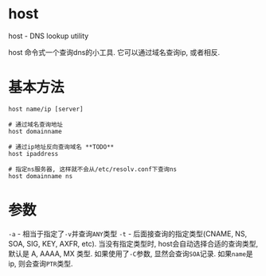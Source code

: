 # host #

host - DNS lookup utility

host 命令式一个查询dns的小工具. 它可以通过域名查询ip, 或者相反.


# 基本方法 #

	host name/ip [server]

	# 通过域名查询地址
	host domainname

	# 通过ip地址反向查询域名 **TODO**
	host ipaddress

	# 指定ns服务器, 这样就不会从/etc/resolv.conf下查询ns
	host domainname ns

# 参数 #

`-a` - 相当于指定了`-v`并查询`ANY`类型
`-t` - 后面接查询的指定类型(CNAME, NS, SOA, SIG, KEY, AXFR, etc). 当没有指定类型时, host会自动选择合适的查询类型, 默认是 A, AAAA, MX 类型. 如果使用了`-C`参数, 显然会查询`SOA`记录. 如果`name`是ip, 则会查询`PTR`类型.
